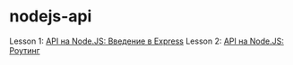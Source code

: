 # nodejs-api

Lesson 1: [API на Node.JS: Введение в Express](http://dikiigrigorii.ru/articles/get/2016/12/29/api-na-nodejs-vvedenie-v-express-chast-1/)
Lesson 2: [API на Node.JS: Роутинг](http://dikiigrigorii.ru/articles/get/2016/12/30/api-na-nodejs-routing-chast-2/)